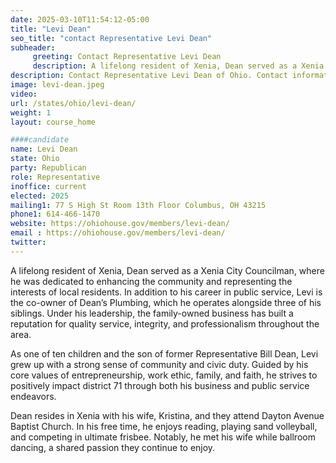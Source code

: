 ```yaml
---
date: 2025-03-10T11:54:12-05:00
title: "Levi Dean"
seo_title: "contact Representative Levi Dean"
subheader:
     greeting: Contact Representative Levi Dean
     description: A lifelong resident of Xenia, Dean served as a Xenia City Councilman, where he was dedicated to enhancing the community and representing the interests of local residents. In addition to his career in public service, Levi is the co-owner of Dean’s Plumbing, which he operates alongside three of his siblings.
description: Contact Representative Levi Dean of Ohio. Contact information for Levi Dean includes email address, phone number, and mailing address.
image: levi-dean.jpeg
video:
url: /states/ohio/levi-dean/
weight: 1
layout: course_home

####candidate
name: Levi Dean
state: Ohio
party: Republican
role: Representative
inoffice: current
elected: 2025
mailing1: 77 S High St Room 13th Floor Columbus, OH 43215
phone1: 614-466-1470 
website: https://ohiohouse.gov/members/levi-dean/
email : https://ohiohouse.gov/members/levi-dean/
twitter: 
---
```

A lifelong resident of Xenia, Dean served as a Xenia City Councilman, where he was dedicated to enhancing the community and representing the interests of local residents. In addition to his career in public service, Levi is the co-owner of Dean’s Plumbing, which he operates alongside three of his siblings. Under his leadership, the family-owned business has built a reputation for quality service, integrity, and professionalism throughout the area.

As one of ten children and the son of former Representative Bill Dean, Levi grew up with a strong sense of community and civic duty. Guided by his core values of entrepreneurship, work ethic, family, and faith, he strives to positively impact district 71 through both his business and public service endeavors.

Dean resides in Xenia with his wife, Kristina, and they attend Dayton Avenue Baptist Church. In his free time, he enjoys reading, playing sand volleyball, and competing in ultimate frisbee. Notably, he met his wife while ballroom dancing, a shared passion they continue to enjoy.
